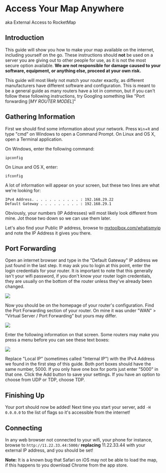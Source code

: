 # Access Your Map Anywhere
aka External Access to RocketMap

## Introduction

This guide will show you how to make your map available on the internet, including yourself on the go. These instructions should **not** be used on a server you are giving out to other people for use, as it is not the most secure option available. **We are not responsible for damage caused to your software, equipment, or anything else, proceed at your own risk.**

This guide will most likely not match your router exactly, as different manufacturers have different software and configuration. This is meant to be a general guide as many routers have a lot in common, but if you can't follow these following instructions, try Googling something like "Port forwarding [*MY ROUTER MODEL*]"

## Gathering Information

First we should find some information about your network. Press `Win`+`R` and type "cmd" on Windows to open a Command Prompt. On Linux and OS X, open a Terminal application.

On Windows, enter the following command:

```
ipconfig
```

On Linux and OS X, enter:

```
ifconfig
```

A lot of information will appear on your screen, but these two lines are what we're looking for:

```
IPv4 Address. . . . . . . . . . . : 192.168.29.22
Default Gateway . . . . . . . . . : 192.168.29.1
```

Obviously, your numbers (IP Addresses) will most likely look different from mine. Jot those two down so we can use them later.

Let's also find your Public IP address, browse to [mxtoolbox.com/whatismyip](http://mxtoolbox.com/whatismyip/) and note the IP Address it gives you there.

## Port Forwarding

Open an internet browser and type in the "Default Gateway" IP address we just found in the last step. It may ask you to login at this point, enter the login credentials for your router. It is important to note that this generally isn't your wifi password, if you don't know your router login credentials, they are usually on the bottom of the router unless they've already been changed.

![](../_static/img/G41NkG0.png)

Now you should be on the homepage of your router's configuration. Find the Port Forwarding section of your router. On mine it was under "WAN" > "Virtual Server / Port Forwarding" but yours may differ.

![](../_static/img/Fs3cov4.png)

Enter the following information on that screen. Some routers may make you press a menu before you can see these text boxes:

![](../_static/img/SfiN7Wd.png)

Replace "Local IP" (sometimes called "Internal IP") with the IPv4 Address we found in the first step of this guide. Both port boxes should have the same number, 5000. If you only have one box for ports just enter "5000" in that one. Click the Add button to save your settings. If you have an option to choose from UDP or TDP, choose TDP.

## Finishing Up

Your port should now be added! Next time you start your server, add `-H 0.0.0.0` to the list of flags so it's accessible from the internet!

## Connecting

In any web browser not connected to your wifi, your phone for instance, browse to `http://11.22.33.44:5000/` **replacing** 11.22.33.44 with your external IP address, and you should be set!

**Note:** It is a known bug that Safari on iOS may not be able to load the map, if this happens to you download Chrome from the app store.
